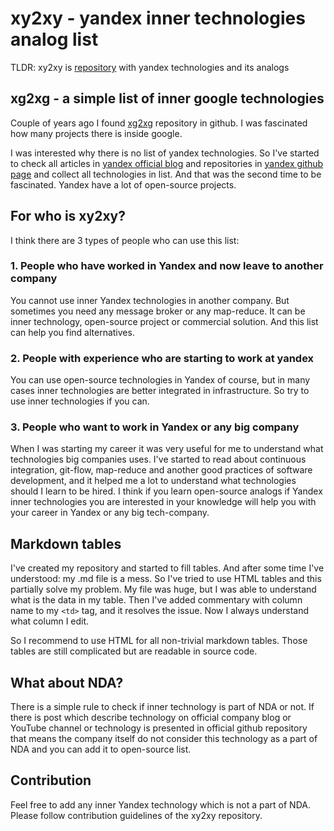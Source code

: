# xy2xy - yandex inner technologies analog list

TLDR: xy2xy is [repository](https://github.com/kirillsulim/xy2xy) with yandex technologies and its analogs


## xg2xg - a simple list of inner google technologies

Couple of years ago I found [xg2xg](https://github.com/jhuangtw/xg2xg) repository in github.
I was fascinated how many projects there is inside google.

I was interested why there is no list of yandex technologies.
So I've started to check all articles in [yandex official blog](https://habr.com/ru/company/yandex/) and repositories in [yandex github page](https://github.com/yandex) and collect all technologies in list.
And that was the second time to be fascinated.
Yandex have a lot of open-source projects.


## For who is xy2xy?

I think there are 3 types of people who can use this list:

### 1. People who have worked in Yandex and now leave to another company

You cannot use inner Yandex technologies in another company.
But sometimes you need any message broker or any map-reduce.
It can be inner technology, open-source project or commercial solution.
And this list can help you find alternatives.

### 2. People with experience who are starting to work at yandex

You can use open-source technologies in Yandex of course, but in many cases inner technologies are better integrated in infrastructure.
So try to use inner technologies if you can.

### 3. People who want to work in Yandex or any big company

When I was starting my career it was very useful for me to understand what technologies big companies uses.
I've started to read about continuous integration, git-flow, map-reduce and another good practices of software development, and it helped me a lot to understand what technologies should I learn to be hired.
I think if you learn open-source analogs if Yandex inner technologies you are interested in your knowledge will help you with your career in Yandex or any big tech-company.


## Markdown tables

I've created my repository and started to fill tables.
And after some time I've understood: my .md file is a mess.
So I've tried to use HTML tables and this partially solve my problem.
My file was huge, but I was able to understand what is the data in my table.
Then I've added commentary with column name to my `<td>` tag, and it resolves the issue.
Now I always understand what column I edit.

So I recommend to use HTML for all non-trivial markdown tables.
Those tables are still complicated but are readable in source code.


## What about NDA?

There is a simple rule to check if inner technology is part of NDA or not.
If there is post which describe technology on official company blog or YouTube channel or technology is presented in official github repository
that means the company itself do not consider this technology as a part of NDA and you can add it to open-source list.


## Contribution

Feel free to add any inner Yandex technology which is not a part of NDA.
Please follow contribution guidelines of the xy2xy repository.
